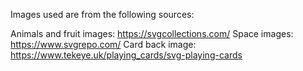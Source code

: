 Images used are from the following sources:

Animals and fruit images: https://svgcollections.com/
Space images: https://www.svgrepo.com/
Card back image: https://www.tekeye.uk/playing_cards/svg-playing-cards
